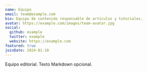 ```yaml
---
name: Equipo
email: team@example.com
bio: Equipo de contenido responsable de artículos y tutoriales.
avatar: https://example.com/images/team-avatar.jpg
social:
  github: example
  twitter: example
  website: https://example.com
featured: true
joinDate: 2024-01-10
---
```


Equipo editorial. Texto Markdown opcional.

